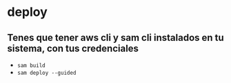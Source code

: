 # deploy
## Tenes que tener aws cli y sam cli instalados en tu sistema, con tus credenciales

- `sam build`
- `sam deploy --guided`